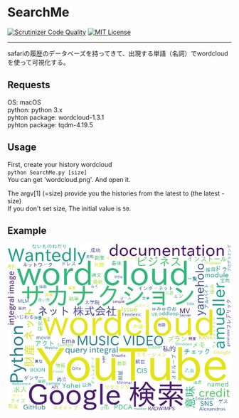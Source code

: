 # SearchMe

[![Scrutinizer Code Quality](https://scrutinizer-ci.com/g/yameholo/SearchMe/badges/quality-score.png?b=master)](https://scrutinizer-ci.com/g/yameholo/SearchMe/?branch=master)
[![MIT License](http://img.shields.io/badge/license-MIT-blue.svg?style=flat)](LICENSE)

***
safariの履歴のデータベーズを持ってきて、出現する単語（名詞）でwordcloudを使って可視化する。  

## Requests
OS: macOS  
python: python 3.x  
pyhton package: wordcloud-1.3.1  
pyhton package: tqdm-4.19.5  

## Usage
First, create your history wordcloud  
`python SearchMe.py [size]`  
You can get 'wordcloud.png'. And open it.  

The argv[1] (=size) provide you the histories from the latest to (the latest - size)  
If you don't set size, The initial value is `50`.

## Example
![](example.png)